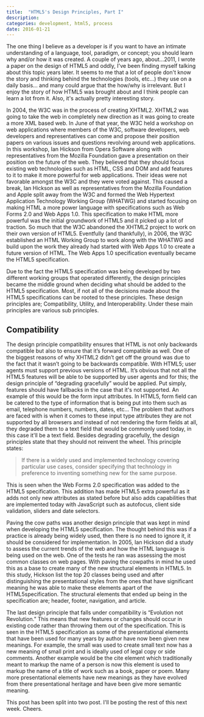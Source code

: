 ```yaml
---
title:  "HTML5's Design Principles, Part I"
description:
categories: development, html5, process
date: 2016-01-21
---
```


The one thing I believe as a developer is if you want to have an intimate understanding of a language, tool, paradigm, or concept; you should learn why and/or how it was created.  A couple of years ago, about...2011, I wrote a paper on the design of HTML5 and oddly, I've been finding myself talking about this topic years later. It seems to me that a lot of people don't know the story and thinking behind the technologies (tools, etc...) they use on a daily basis... and many could argue that the how/why is irrelevant. But I enjoy the story of how HTML5 was brought about and I think people can learn a lot from it. Also, it's actually pretty interesting story.

 In 2004, the W3C was in the process of creating XHTML2. XHTML2 was going to take the web in completely new direction as it was going to create a more XML based web. In June of that year, the W3C held a workshop on web applications where members of the W3C, software developers, web developers and representatives can come and propose their position papers on various issues and questions revolving around web applications. In this workshop, Ian Hickson from Opera Software along with representatives from the Mozilla Foundation gave a presentation on their position on the future of the web. They believed that they should focus existing web technologies such as HTML, CSS and DOM and add features to it to make it more powerful for web applications. Their ideas were not favorable amongst the W3C and they were voted against. This caused a break, Ian Hickson as well as representatives from the Mozilla Foundation and Apple split away from the W3C and formed the Web Hypertext Application Technology Working Group (WHATWG) and started focusing on making HTML a more power language with specifications such as Web Forms 2.0 and Web Apps 1.0. This specification to make HTML more powerful was the initial groundwork of HTML5 and it picked up a lot of traction. So much that the W3C abandoned the XHTML2 project to work on their own version of HTML5. Eventfully (and thankfully), in 2006, the W3C established an HTML Working Group to work along with the WHATWG and build upon the work they already had started with Web Apps 1.0 to create a future version of HTML. The Web Apps 1.0 specification eventually became the HTML5 specification.

Due to the fact the HTML5 specification was being developed by two different working groups that operated differently, the design principles became the middle ground when deciding what should be added to the HTML5 specification. Most, if not all of the decisions made about the HTML5 specifications can be rooted to these principles. These design principles are; Compatibility, Utility, and Interoperability. Under these main principles are various sub principles. 

## Compatibility
The design principle compatibility ensures that HTML is not only backwards compatible but also to ensure that it’s forward compatible as well. One of the biggest reasons of why XHTML2 didn’t get off the ground was due to the fact that it wasn’t going to be backwards compatible. With HTML5; user agents must support previous versions of HTML. It’s obvious that not all the HTML5 features will be able to be supported by user agents and for this; the design principle of “degrading gracefully” would be applied.  Put simply, features should have fallbacks in the case that it's not supported. An example of this would be the form input attributes. In HTML5, form field can be catered to the type of information that is being put into them such as email, telephone numbers, numbers, dates, etc... The problem that authors are faced with is when it comes to these input type attributes they are not supported by all browsers and instead of not rendering the form fields at all, they degraded them to a text field that would be commonly used today, in this case it'll be a text field. Besides degrading gracefully, the design principles state that they should not reinvent the wheel. This principle states:

> If there is a widely used and implemented technology covering particular use cases, consider specifying that technology in preference to inventing something new for the same purpose.

This is seen when the Web Forms 2.0 specification was added to the HTML5 specification. This addition has made HTML5 extra powerful as it adds not only new attributes as stated before but also adds capabilities that are implemented today with JavaScript such as autofocus, client side validation, sliders and date selectors.

Paving the cow paths was another design principle that was kept in mind when developing the HTML5 specification. The thought behind this was if a practice is already being widely used, then there is no need to ignore it, it should be considered for implementation. In 2005, Ian Hickson did a study to assess the current trends of the web and how the HTML language is being used on the web. One of the tests he ran was assessing the most common classes on web pages. With paving the cowpaths in mind he used this as a base to create many of the new structural elements in HTML5. In this study, Hickson list the top 20 classes being used and after distinguishing the presentational styles from the ones that have significant meaning he was able to make these elements apart of the HTML5specification. The structural elements that ended up being in the specification are; header, footer, navigation, and article.

The last design principle that falls under compatibility is “Evolution not Revolution.” This means that new features or changes should occur in existing code rather than throwing them out of the specification. This is seen in the HTML5 specification as some of the presentational elements that have been used for many years by author have now been given new meanings. For example, the small was used to create small text now has a new meaning of small print and is ideally used of legal copy or side comments. Another example would be the cite element which traditionally meant to markup the name of a person is now this element is used to markup the name of a title of work such as a book, paper or poem. Many more presentational elements have new meanings as they have evolved from there presentational heritage and have been give more semantic meaning. 


This post has been split into two post. I'll be posting the rest of this next week. Cheers.